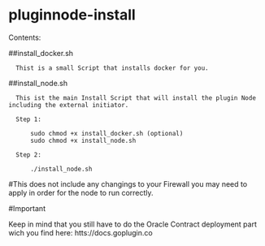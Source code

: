 # pluginnode-install

Contents:

  ##install_docker.sh

      Thist is a small Script that installs docker for you.
  
  ##install_node.sh
  
      This ist the main Install Script that will install the plugin Node including the external initiator.
      
      Step 1:
          
          sudo chmod +x install_docker.sh (optional)
          sudo chmod +x install_node.sh
      
      Step 2:
      
          ./install_node.sh
          
    
   #This does not include any changings to your Firewall you may need to apply in order for the node to run correctly. 
    
   #Important
   
   Keep in mind that you still have to do the Oracle Contract deployment part wich you find here: htts://docs.goplugin.co
   

